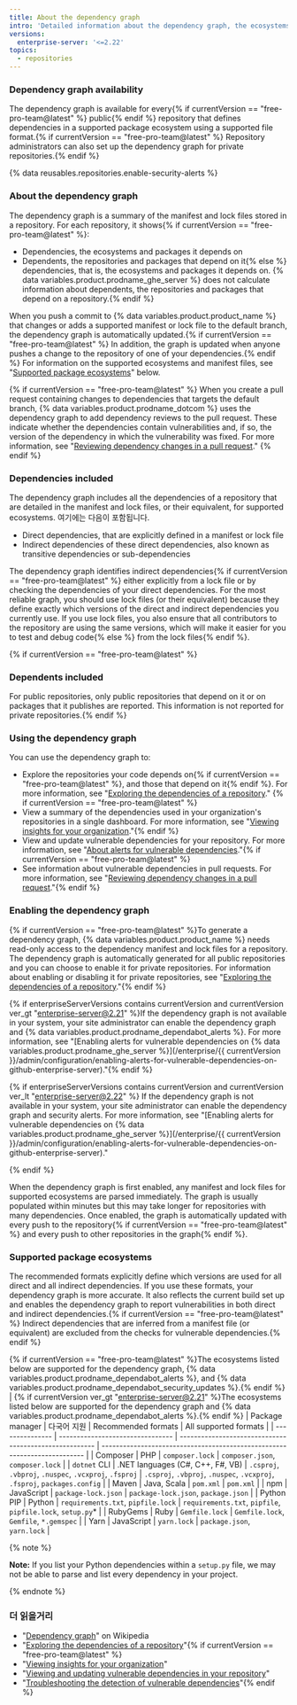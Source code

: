 ```yaml
---
title: About the dependency graph
intro: 'Detailed information about the dependency graph, the ecosystems it supports, and how it determines which packages a repository depends on.'
versions:
  enterprise-server: '<=2.22'
topics:
  - repositories
---
```


### Dependency graph availability

The dependency graph is available for every{% if currentVersion == "free-pro-team@latest" %} public{% endif %} repository that defines dependencies in a supported package ecosystem using a supported file format.{% if currentVersion == "free-pro-team@latest" %} Repository administrators can also set up the dependency graph for private repositories.{% endif %}

{% data reusables.repositories.enable-security-alerts %}

### About the dependency graph

The dependency graph is a summary of the manifest and lock files stored in a repository. For each repository, it shows{% if currentVersion == "free-pro-team@latest" %}:

- Dependencies, the ecosystems and packages it depends on
- Dependents, the repositories and packages that depend on it{% else %} dependencies, that is, the ecosystems and packages it depends on. {% data variables.product.prodname_ghe_server %} does not calculate information about dependents, the repositories and packages that depend on a repository.{% endif %}

When you push a commit to {% data variables.product.product_name %} that changes or adds a supported manifest or lock file to the default branch, the dependency graph is automatically updated.{% if currentVersion == "free-pro-team@latest" %} In addition, the graph is updated when anyone pushes a change to the repository of one of your dependencies.{% endif %} For information on the supported ecosystems and manifest files, see "[Supported package ecosystems](#supported-package-ecosystems)" below.

{% if currentVersion == "free-pro-team@latest" %}
When you create a pull request containing changes to dependencies that targets the default branch,
{% data variables.product.prodname_dotcom %} uses the dependency graph to add dependency reviews to the pull request. These indicate whether the dependencies contain vulnerabilities and, if so, the version of the dependency in which the vulnerability was fixed. For more information, see "[Reviewing dependency changes in a pull request](/github/collaborating-with-issues-and-pull-requests/reviewing-dependency-changes-in-a-pull-request)."
{% endif %}

### Dependencies included

The dependency graph includes all the dependencies of a repository that are detailed in the manifest and lock files, or their equivalent, for supported ecosystems. 여기에는 다음이 포함됩니다.

- Direct dependencies, that are explicitly defined in a manifest or lock file
- Indirect dependencies of these direct dependencies, also known as transitive dependencies or sub-dependencies

The dependency graph identifies indirect dependencies{% if currentVersion == "free-pro-team@latest" %} either explicitly from a lock file or by checking the dependencies of your direct dependencies. For the most reliable graph, you should use lock files (or their equivalent) because they define exactly which versions of the direct and indirect dependencies you currently use. If you use lock files, you also ensure that all contributors to the repository are using the same versions, which will make it easier for you to test and debug code{% else %} from the lock files{% endif %}.

{% if currentVersion == "free-pro-team@latest" %}
### Dependents included

For public repositories, only public repositories that depend on it or on packages that it publishes are reported. This information is not reported for private repositories.{% endif %}

### Using the dependency graph

You can use the dependency graph to:

- Explore the repositories your code depends on{% if currentVersion == "free-pro-team@latest" %}, and those that depend on it{% endif %}. For more information, see "[Exploring the dependencies of a repository](/github/visualizing-repository-data-with-graphs/exploring-the-dependencies-of-a-repository)." {% if currentVersion == "free-pro-team@latest" %}
- View a summary of the dependencies used in your organization's repositories in a single dashboard. For more information, see "[Viewing insights for your organization](/articles/viewing-insights-for-your-organization#viewing-organization-dependency-insights)."{% endif %}
- View and update vulnerable dependencies for your repository. For more information, see "[About alerts for vulnerable dependencies](/github/managing-security-vulnerabilities/about-alerts-for-vulnerable-dependencies)."{% if currentVersion == "free-pro-team@latest" %}
- See information about vulnerable dependencies in pull requests. For more information, see "[Reviewing dependency changes in a pull request](/github/collaborating-with-issues-and-pull-requests/reviewing-dependency-changes-in-a-pull-request)."{% endif %}

### Enabling the dependency graph

{% if currentVersion == "free-pro-team@latest" %}To generate a dependency graph, {% data variables.product.product_name %} needs read-only access to the dependency manifest and lock files for a repository. The dependency graph is automatically generated for all public repositories and you can choose to enable it for private repositories. For information about enabling or disabling it for private repositories, see "[Exploring the dependencies of a repository](/github/visualizing-repository-data-with-graphs/exploring-the-dependencies-of-a-repository)."{% endif %}

{% if enterpriseServerVersions contains currentVersion and currentVersion ver_gt "enterprise-server@2.21" %}If the dependency graph is not available in your system, your site administrator can enable the dependency graph and {% data variables.product.prodname_dependabot_alerts %}. For more information, see "[Enabling alerts for vulnerable dependencies on {% data variables.product.prodname_ghe_server %}](/enterprise/{{ currentVersion }}/admin/configuration/enabling-alerts-for-vulnerable-dependencies-on-github-enterprise-server)."{% endif %}

{% if enterpriseServerVersions contains currentVersion and currentVersion ver_lt "enterprise-server@2.22" %} If the dependency graph is not available in your system, your site administrator can enable the dependency graph and security alerts. For more information, see "[Enabling alerts for vulnerable dependencies on {% data variables.product.prodname_ghe_server %}](/enterprise/{{ currentVersion }}/admin/configuration/enabling-alerts-for-vulnerable-dependencies-on-github-enterprise-server)."

{% endif %}

When the dependency graph is first enabled, any manifest and lock files for supported ecosystems are parsed immediately. The graph is usually populated within minutes but this may take longer for repositories with many dependencies. Once enabled, the graph is automatically updated with every push to the repository{% if currentVersion == "free-pro-team@latest" %} and every push to other repositories in the graph{% endif %}.

### Supported package ecosystems

The recommended formats explicitly define which versions are used for all direct and all indirect dependencies. If you use these formats, your dependency graph is more accurate. It also reflects the current build set up and enables the dependency graph to report vulnerabilities in both direct and indirect dependencies.{% if currentVersion == "free-pro-team@latest" %} Indirect dependencies that are inferred from a manifest file (or equivalent) are excluded from the checks for vulnerable dependencies.{% endif %}

{% if currentVersion == "free-pro-team@latest" %}The ecosystems listed below are supported for the dependency graph, {% data variables.product.prodname_dependabot_alerts %}, and {% data variables.product.prodname_dependabot_security_updates %}.{% endif %}
|
{% if currentVersion ver_gt "enterprise-server@2.21" %}The ecosystems listed below are supported for the dependency graph and {% data variables.product.prodname_dependabot_alerts %}.{% endif %}
| Package manager | 다국어 지원                           | Recommended formats                                    | All supported formats                                                     |
| --------------- | -------------------------------- | ------------------------------------------------------ | ------------------------------------------------------------------------- |
| Composer        | PHP                              | `composer.lock`                                        | `composer.json`, `composer.lock`                                          |
| `dotnet` CLI    | .NET languages (C#, C++, F#, VB) | `.csproj`, `.vbproj`, `.nuspec`, `.vcxproj`, `.fsproj` | `.csproj`, `.vbproj`, `.nuspec`, `.vcxproj`, `.fsproj`, `packages.config` |
| Maven           | Java, Scala                      | `pom.xml`                                              | `pom.xml`                                                                 |
| npm             | JavaScript                       | `package-lock.json`                                    | `package-lock.json`, `package.json`                                       |
| Python PIP      | Python                           | `requirements.txt`, `pipfile.lock`                     | `requirements.txt`, `pipfile`, `pipfile.lock`, `setup.py`*                |
| RubyGems        | Ruby                             | `Gemfile.lock`                                         | `Gemfile.lock`, `Gemfile`, `*.gemspec`                                    |
| Yarn            | JavaScript                       | `yarn.lock`                                            | `package.json`, `yarn.lock`                                               |

{% note %}

**Note:** If you list your Python dependencies within a `setup.py` file, we may not be able to parse and list every dependency in your project.

{% endnote %}

### 더 읽을거리

- "[Dependency graph](https://en.wikipedia.org/wiki/Dependency_graph)" on Wikipedia
- "[Exploring the dependencies of a repository](/github/visualizing-repository-data-with-graphs/exploring-the-dependencies-of-a-repository)"{% if currentVersion == "free-pro-team@latest" %}
- "[Viewing insights for your organization](/github/setting-up-and-managing-organizations-and-teams/viewing-insights-for-your-organization)"
- "[Viewing and updating vulnerable dependencies in your repository](/github/managing-security-vulnerabilities/viewing-and-updating-vulnerable-dependencies-in-your-repository)"
- "[Troubleshooting the detection of vulnerable dependencies](/github/managing-security-vulnerabilities/troubleshooting-the-detection-of-vulnerable-dependencies)"{% endif %}
